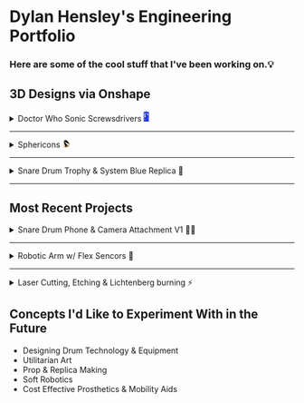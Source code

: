 # Dylan Hensley's Engineering Portfolio
### Here are some of the cool stuff that I've been working on.💡

## 3D Designs via Onshape

<details><summary>Doctor Who Sonic Screwsdrivers <img src="DrWhoTARDIS.png" width="10"></summary>
<img src="Doctor Who.png" width="900">

### Description
##### Based on the iconic science-fiction show "[Doctor Who](https://www.doctorwho.tv)," I created these 3D models of my favorite Sonic Screwdrivers and the "T.A.R.D.I.S." as depicted. These were the outcomes of my transition from using [Solidworks](https://www.solidworks.com) to [Onshape](https://www.onshape.com/en/). I utilized this project to teach myself how to use a brand new C.A.D. Software, and to design things that I love.
 
### Links

- [TARDIS](https://cvilleschools.onshape.com/documents/2ab7a38df7d5208ccd618aef/w/beba64fce6e7ec1388fe2998/e/bdeb1cd44200468047b4a1dc)
- [2nd Doctor's](https://cvilleschools.onshape.com/documents/b54558251b5b275bce93d561/w/e507a7c13202b057af485c86/e/eac1212738f6a088ae0ca751)
- [3rd Doctor's](https://cvilleschools.onshape.com/documents/779596b1d1d432dcc2af3a03/w/d04b260e992902aff898d69d/e/ab70ad52fa4adb6e194f76f8)
- [4th Doctor's](https://cvilleschools.onshape.com/documents/7ae925663ff74dfcfd4ea70a/w/1c32fa0b28d977891a92af9e/e/ca9b98336a741ddd30133bd4)
- [4th & 5th Doctor's](https://cvilleschools.onshape.com/documents/d71b76a3197eee60caa26bba/w/abe896f621747cce543a7122/e/12e39ea9432635e24f6e526a)
- [6th Doctor's](https://cvilleschools.onshape.com/documents/c6dee59c58b626428b77af93/w/67e2ea6620e4de4f2673361e/e/36cb70f89907529fc094bd91)
- [7th Doctor's](https://cvilleschools.onshape.com/documents/683ea5705be75d48dad65609/w/e4a09c21b4ca96f5aa27e857/e/09fdd7e5ef3741c1f31a9d5c)
- [8th Doctor's](https://cvilleschools.onshape.com/documents/faf47ef8cb47bf44ec8b4902/w/1d2710b6f6ca84e628ac5a50/e/11f29268d497e47a429aebc9)
- [War Doctor's](https://cvilleschools.onshape.com/documents/e04d0278c5011dba23353c5b/w/1ebd32476fca5e6e3e5f45b0/e/364111da166f697d70c81f34)
- [9th Doctor's](https://cvilleschools.onshape.com/documents/29e6a0cb262464120fcfd941/w/1cceba70197076f9be485bcb/e/d4c90abe3bb668475efd92c5)
- [10th Doctor's](https://cvilleschools.onshape.com/documents/c8dcb1949227e1f387f9d663/w/2be866e5b85906407fb35b3f/e/d631d37ad02433839faaedd2)
- [11th Doctor's](https://cvilleschools.onshape.com/documents/1c710018c89fcb716df0b286/w/f38f1ada1442de1311e976ff/e/f6944ab9ccfd1551354115d2)
- [12th Doctor's](https://cvilleschools.onshape.com/documents/a2151fb2690551bc6227931d/w/57b1698d8b48f226fb82d689/e/c68c5703a13fd22a9cdc44fe) 
</details>

________________________________________________________________________________________________________________________________________

<details><summary>Sphericons <img src="Sphericon2.png" width="15"></summary>
<img src="Sphericons.png" width="900">
 
 ### Description
##### A [Sphericon](https://www.instructables.com/3D-Printed-Sphereicon) is a three-dimensional object with a continuous surface, two congruent semicircular edges, and four vertices defining a square. You may, however, experiment with the shape of a Sphericon and modify the number of vertices. This allows you to create a variety of fun and wacky variants.
 
 ### Links
 
- [Sphericon](https://cvilleschools.onshape.com/documents/25778600526ac8ae216fc98f/w/326e3f9e4728bfccb47eff6d/e/4421681a61ca46ae50616060)
- [HexaSphericon](https://cvilleschools.onshape.com/documents/dada66407e33fac9508f6749/w/0351b0b5ada052fcd20dc655/e/04a22147fec5fc0aa76e0ee5)
- [OctaSphericon](https://cvilleschools.onshape.com/documents/2e12f09ad737dab65cc6e293/w/ca87571d705be95fb0c99152/e/780259fe2d76189f51255d31)
- [Alt. Sphericon Design Concept](https://cvilleschools.onshape.com/documents/729cfb01d2fb0e97ebe00371/w/fbf67e1b6065f9c11801c24d/e/0d94ec79963bb53e99299732)
</details>

________________________________________________________________________________________________________________________________________

<details><summary>Snare Drum Trophy & System Blue Replica 🥁</summary>
<img src="Snare Drum.png" width="900">
 
- [System Blue Snare Trophy](https://cvilleschools.onshape.com/documents/221b04262ae5d6cda3d83769/w/423a948d07c3116b4d8de6de/e/f6de8c8385a0bb81215d60f1)
</details>

________________________________________________________________________________________________________________________________________

## Most Recent Projects
<details><summary>Snare Drum Phone & Camera Attachment V1 📱🥁</summary>
<img src="Snare Attachment.png" width="500">

- [Phone Holder](https://cvilleschools.onshape.com/documents/a13c4770759a07f50d643601/w/ba4fcc164aff0949461ae9df/e/2820d4fc6e2450f7e846baa4)
</details>

________________________________________________________________________________________________________________________________________

<details><summary>Robotic Arm w/ Flex Sencors 🦾</summary>
<img src="Robotic Arm.png" width="500">
<details><summary>Robotic Arm Code & C.A.D.</summary>

[Robotic Arm Design](https://cvilleschools.onshape.com/documents/e2edc0296736b251a4e3fe74/w/817a81a4a4728dc8bb2cad43/e/76581a513e1b4ba1cefbcda2)

``` arduino
#include <Servo.h> // HEY!!!... here's a servo

Servo servo1; // Labeling Micro Servo #1
Servo servo2; // Labeling Micro Servo #2
Servo servo3; // Labeling Micro Servo #3
Servo servo4; // Labeling Micro Servo #4
Servo servo5; // Labeling Micro Servo #5

int flex1 = A0; // Pin set up for Flex Sensor #1
int flex2 = A1; // Pin set up for Flex Sensor #2
int flex3 = A2; // Pin set up for Flex Sensor #3
int flex4 = A3; // Pin set up for Flex Sensor #4
int flex5 = A4; // Pin set up for Flex Sensor #5

void setup()
{
  Serial.begin(9600);
  
  servo1.attach(8); // Pin set up for Micro Servo #1
  servo2.attach(9); // Pin set up for Micro Servo #2
  servo3.attach(10); // Pin set up for Micro Servo #3
  servo4.attach(11); // Pin set up for Micro Servo #4
  servo5.attach(12); // Pin set up for Micro Servo #5
}

void loop()
{
  int flexValue1; // For calibrating Flex Sensor #1
  int flexValue2; // For calibrating Flex Sensor #2
  int flexValue3; // For calibrating Flex Sensor #3
  int flexValue4; // For calibrating Flex Sensor #4
  int flexValue5; // For calibrating Flex Sensor #5
  int servoPosition1; // For Synchronizing the angles of the Flex Sencor #1 to Micro Servo #1
  int servoPosition2; // For Synchronizing the angles of the Flex Sencor #2 to Micro Servo #2
  int servoPosition3; // For Synchronizing the angles of the Flex Sencor #3 to Micro Servo #3
  int servoPosition4; // For Synchronizing the angles of the Flex Sencor #4 to Micro Servo #4
  int servoPosition5; // For Synchronizing the angles of the Flex Sencor #5 to Micro Servo #5

  flexValue1 = analogRead(flex1); // Renaming analogRead for #1
  flexValue2 = analogRead(flex2); // Renaming analogRead for #2
  flexValue3 = analogRead(flex3); // Renaming analogRead for #3
  flexValue4 = analogRead(flex4); // Renaming analogRead for #4
  flexValue5 = analogRead(flex5); // Renaming analogRead for #5

  servoPosition1 = map(flexValue1, 600, 800, 0, 180); // when flex sensor #1 is bend, micro servo #1 will make the angle...
  servoPosition1 = constrain(servoPosition1, 0, 180); // .. but will not go passed 0 or 180
  servoPosition2 = map(flexValue2, 600, 800, 0, 180); // when flex sensor #2 is bend, micro servo #2 will make the angle...
  servoPosition2 = constrain(servoPosition2, 0, 180); // .. but will not go passed 0 or 180
  servoPosition3 = map(flexValue3, 600, 800, 0, 180); // when flex sensor #3 is bend, micro servo #3 will make the angle...
  servoPosition3 = constrain(servoPosition3, 0, 180); // .. but will not go passed 0 or 180
  servoPosition4 = map(flexValue4, 600, 800, 0, 180); // when flex sensor #4 is bend, micro servo #4 will make the angle...
  servoPosition4 = constrain(servoPosition4, 0, 180); // .. but will not go passed 0 or 180
  servoPosition5 = map(flexValue5, 600, 800, 0, 180); // when flex sensor #5 is bend, micro servo #5 will make the angle...
  servoPosition5 = constrain(servoPosition5, 0, 180); // .. but will not go passed 0 or 180

  servo1.write(servoPosition1);
  servo2.write(servoPosition2);
  servo3.write(servoPosition3);
  servo4.write(servoPosition4);
  servo5.write(servoPosition5);

  delay(100); // reaction time for Micro Servo
  }
```
</details>

### Description

The purpose of this project was to construct a flex sensor operated Robotic Arm that could replicate an individual's hand motion. The user could wear a glove with the flex sensors connected, and the robotic arm would perform the same functions as the user. The concept was that when fully developed, it could be utilized for a variety of jobs like prosthetic use, long-distance surgery, handling dangerous chemicals, and so on.

### Links
- [Original Github Link](https://github.com/DylnH/Robotic-Hand)
 
</details>
 
 ________________________________________________________________________________________________________________________________________

<details><summary>Laser Cutting, Etching & Lichtenberg burning ⚡</summary>
<img src="Laser Cutter.jpg" width="750">

- [Lichtenberg Ying & Yang](https://cvilleschools.onshape.com/documents/2ab7a38df7d5208ccd618aef/w/beba64fce6e7ec1388fe2998/e/bdeb1cd44200468047b4a1dc)
- [志安](https://cvilleschools.onshape.com/documents/27b4753e7467629397baaf20/w/e345d744fa2b0125c1c10a95/e/bd2b7cdfb00b7aeabba79946)
- [Constellation](https://cvilleschools.onshape.com/documents/27b4753e7467629397baaf20/w/e345d744fa2b0125c1c10a95/e/bd2b7cdfb00b7aeabba79946)
</details>

## Concepts I'd Like to Experiment With in the Future

- Designing Drum Technology & Equipment
- Utilitarian Art
- Prop & Replica Making
- Soft Robotics
- Cost Effective Prosthetics & Mobility Aids
